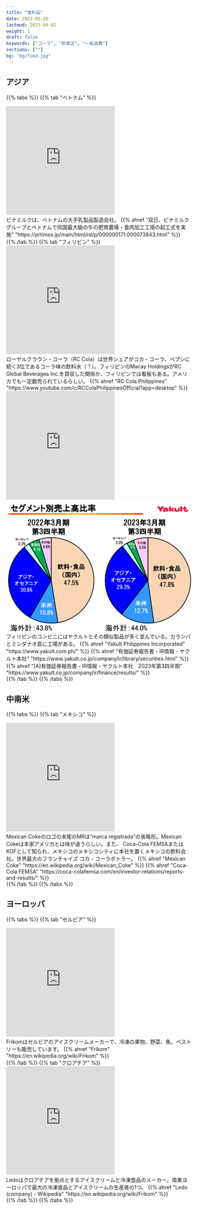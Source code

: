 ```yaml
---
title: "食料品"
date: 2023-02-26
lastmod: 2023-04-01
weight: 1
draft: false
keywords: ["コーラ", "飲食店", "一般消費"]
sections: [""]
bg: "bg/food.jpg"
---
```


## アジア


{{% tabs  %}}
{{% tab "ベトナム" %}}
<div class="googlemap-if">
<iframe src="https://www.google.com/maps/embed?pb=!4v1679751957296!6m8!1m7!1sCAoSLEFGMVFpcFBjNExOd2xnM1g2b1ZRam13dHE4alh6VFRlM2t4Q1M4VjI1Rldt!2m2!1d10.79704975342051!2d106.6307208849383!3f103.87431143436736!4f7.078797100082127!5f3.216840669058476" width="295" height="295" style="border:0;" allowfullscreen="" loading="lazy" referrerpolicy="no-referrer-when-downgrade"></iframe>
<div class="description">
ビナミルクは、ベトナムの大手乳製品製造会社。
{{% ahref "双日、ビナミルクグループとベトナムで同国最大級の牛の肥育農場・食肉加工工場の起工式を実施" "https://prtimes.jp/main/html/rd/p/000000171.000073843.html" %}}
</div>
</div>
{{% /tab %}}
{{% tab "フィリピン" %}}
<div class="googlemap-if">
<iframe src="https://www.google.com/maps/embed?pb=!4v1677719234898!6m8!1m7!1sXRRI0ZPD0HVecPilDIzvbw!2m2!1d14.61018214529929!2d121.0053685512792!3f172.94113162802867!4f2.9077667941647007!5f3.325193203789971" width="295" height="295" style="border:0;" allowfullscreen="" loading="lazy" referrerpolicy="no-referrer-when-downgrade"></iframe>
<div class="description">
ローヤルクラウン・コーラ（RC Cola）は世界シェアがコカ・コーラ、ペプシに続く3位であるコーラ味の飲料水（？）。フィリピンのMacay HoldingsがRC Global Beverages Inc.を買収した関係か、フィリピンでは看板もある。アメリカでも一定数売られているらしい。
{{% ahref "RC Cola Philippines" "https://www.youtube.com/c/RCColaPhilippinesOfficial?app=desktop" %}}
</div>
</div>

<div class="googlemap-if">
<iframe src="https://www.google.com/maps/embed?pb=!4v1677719519814!6m8!1m7!1sM5JJ7bBen5hGu9qedtMtMw!2m2!1d14.61042217453185!2d121.0050769710356!3f265.5340837073119!4f-19.588728304062357!5f2.1174224834583755" width="295" height="295" style="border:0;" allowfullscreen="" loading="lazy" referrerpolicy="no-referrer-when-downgrade"></iframe>
<div class="description imgs">
<img src="./2023-03-02-10-16-56.png" />
</div>
<div class="description">
フィリピンのコンビニにはヤクルトとその類似製品が多く並んでいる。カランバとミンダナオ島に工場がある。
{{% ahref "Yakult Philippines Incorporated" "https://www.yakult.com.ph/" %}}
{{% ahref "有価証券報告書 - IR情報 - ヤクルト本社" "https://www.yakult.co.jp/company/ir/library/securities.html" %}}
{{% ahref "[A]有価証券報告書 - IR情報 - ヤクルト本社　2023年第3四半期" "https://www.yakult.co.jp/company/ir/finance/results/" %}}
</div>
</div>
{{% /tab %}}
{{% /tabs %}}

## 中南米

{{% tabs  %}}
{{% tab "メキシコ" %}}
<div class="googlemap-if">
<iframe src="https://www.google.com/maps/embed?pb=!4v1677590662224!6m8!1m7!1soOw-ms97E42K-OYYWvcglA!2m2!1d19.41771037263682!2d-99.1310003470417!3f16.406711929618382!4f3.4760229556364237!5f3.325193203789971" width="295" height="295" style="border:0;" allowfullscreen="" loading="lazy" referrerpolicy="no-referrer-when-downgrade"></iframe>

<div class="description">
Mexican Cokeのロゴの末尾のMRは”marca registrada”の省略形。Mexican Cokeは本家アメリカとは味が違うらしい。また、 Coca-Cola FEMSAまたはKOFとして知られ、メキシコのメキシコシティに本社を置くメキシコの飲料会社。世界最大のフランチャイズ コカ・コーラボトラー。
{{% ahref "Mexican Coke" "https://en.wikipedia.org/wiki/Mexican_Coke" %}}
{{% ahref "Coca-Cola FEMSA" "https://coca-colafemsa.com/en/investor-relations/reports-and-results/" %}}
</div>
</div>
{{% /tab %}}
{{% /tabs %}}

## ヨーロッパ


{{% tabs  %}}
{{% tab "セルビア" %}}
<div class="googlemap-if">
<iframe src="https://www.google.com/maps/embed?pb=!4v1677456670237!6m8!1m7!1svvCQNNDfVQxdXz7c0sTkYg!2m2!1d43.31884589466517!2d21.89954152225962!3f333.088020712717!4f-7.293999454183336!5f3.325193203789971" width="295" height="295" style="border:0;" allowfullscreen="" loading="lazy" referrerpolicy="no-referrer-when-downgrade"></iframe>

<div class="description">
Frikomはセルビアのアイスクリームメーカーで、冷凍の果物、野菜、魚、ペストリーも販売しています。
{{% ahref "Frikom" "https://en.wikipedia.org/wiki/Frikom" %}}
</div>
</div>
{{% /tab %}}
{{% tab "クロアチア" %}}
<div class="googlemap-if">
<iframe src="https://www.google.com/maps/embed?pb=!4v1677754454522!6m8!1m7!1sRmDjXV2j8HFd3jBXz772Cw!2m2!1d44.12850153630271!2d15.22381030580157!3f260.30886780380433!4f-12.609291533317432!5f3.1503183707555253" width="295" height="295" style="border:0;" allowfullscreen="" loading="lazy" referrerpolicy="no-referrer-when-downgrade"></iframe>

<div class="description">
Ledoはクロアチアを拠点とするアイスクリームと冷凍食品のメーカー。南東ヨーロッパで最大の冷凍食品とアイスクリームの生産者の1つ。
{{% ahref "Ledo (company) - Wikipedia" "https://en.wikipedia.org/wiki/Frikom" %}}
</div>
</div>
{{% /tab %}}
{{% /tabs %}}
